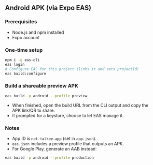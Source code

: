 ## Android APK (via Expo EAS)

### Prerequisites

- Node.js and npm installed
- Expo account

### One-time setup

```bash
npm i -g eas-cli
eas login
# Configure EAS for this project (links it and sets projectId)
eas build:configure
```

### Build a shareable preview APK

```bash
eas build -p android --profile preview
```

- When finished, open the build URL from the CLI output and copy the APK link/QR to share.
- If prompted for a keystore, choose to let EAS manage it.

### Notes

- App ID is `net.talkee.app` (set in `app.json`).
- `eas.json` includes a preview profile that outputs an APK.
- For Google Play, generate an AAB instead:

```bash
eas build -p android --profile production
```
